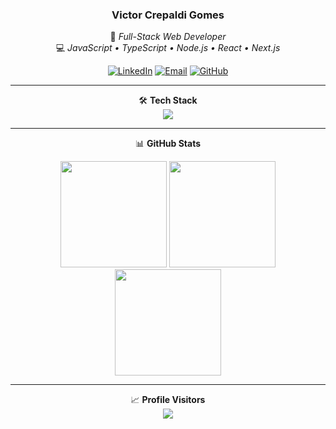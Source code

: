 <div align="center">

### Victor Crepaldi Gomes

🚀 *Full-Stack Web Developer*  
💻 *JavaScript • TypeScript • Node.js • React • Next.js*

[![LinkedIn](https://img.shields.io/badge/LinkedIn-0A66C2?style=flat&logo=linkedin&logoColor=white)](https://www.linkedin.com/in/victor-gomes-b067a3266/)
[![Email](https://img.shields.io/badge/Gmail-0A66C2?style=flat&logo=gmail&logoColor=white)](mailto:victorcrepaldigomes@gmail.com)
[![GitHub](https://img.shields.io/badge/GitHub-0A66C2?style=flat&logo=github&logoColor=white)](https://github.com/VictorCrepaldiGomes)

</div>

---

<div align="center">

🛠️ **Tech Stack**  
<img src="https://skillicons.dev/icons?i=js,ts,nodejs,express,react,nextjs,git,github&theme=light" />

</div>

---

<div align="center">

📊 **GitHub Stats**

<img src="https://github-readme-stats.vercel.app/api?username=VictorCrepaldiGomes&show_icons=true&hide=issues&theme=blueberry&count_private=true" height="170" />
<img src="https://github-readme-streak-stats.herokuapp.com?user=VictorCrepaldiGomes&theme=blueberry&date_format=j%20M%5B%20Y%5D" height="170" />
<img src="https://github-readme-stats.vercel.app/api/top-langs/?username=VictorCrepaldiGomes&layout=compact&theme=blueberry&hide_title=true" height="170" />

</div>

---

<div align="center">

📈 **Profile Visitors**  
<img src="https://profile-counter.glitch.me/VictorCrepaldiGomes/count.svg" />

</div>
